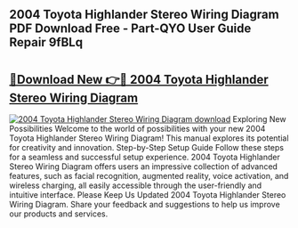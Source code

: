 ## 2004 Toyota Highlander Stereo Wiring Diagram PDF Download Free - Part-QYO User Guide Repair 9fBLq

# <h2><a href="http://dfntmu.blite.top/?on=2004+Toyota+Highlander+Stereo+Wiring+Diagram">🔗Download New 👉🔴 2004 Toyota Highlander Stereo Wiring Diagram</a></h2>

[![2004 Toyota Highlander Stereo Wiring Diagram download](https://i.imgur.com/lujVjoI.png)](http://dfntmu.blite.top/?on=2004+Toyota+Highlander+Stereo+Wiring+Diagram)
Exploring New Possibilities Welcome to the world of possibilities with your new 2004 Toyota Highlander Stereo Wiring Diagram! This manual explores its potential for creativity and innovation. Step-by-Step Setup Guide Follow these steps for a seamless and successful setup experience. 2004 Toyota Highlander Stereo Wiring Diagram offers users an impressive collection of advanced features, such as facial recognition, augmented reality, voice activation, and wireless charging, all easily accessible through the user-friendly and intuitive interface. Please Keep Us Updated 2004 Toyota Highlander Stereo Wiring Diagram. Share your feedback and suggestions to help us improve our products and services.
